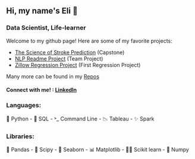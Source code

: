 ## Hi, my name's Eli 👋
### Data Scientist, Life-learner

Welcome to my github page! Here are some of my favorite projects:
- [The Science of Stroke Prediction](https://github.com/stroke-predictors/germain-capstone-stroke-prediction) (Capstone)
- [NLP Readme Project](https://github.com/CANDLES-NLP/readme-nlp-classification) (Team Project)
- [Zillow Regression Project](https://github.com/lopezelihezer/zillow_regression_project) (First Regression Project)


Many more can be found in my [Repos](https://github.com/lopezelihezer?tab=repositories)


#### Connect with me! : [LinkedIn](https://www.linkedin.com/in/lopezelihezer/)

### Languages: 
🐍 Python - 🥞 SQL - ˃_ Command Line - 📉 Tableau - ✨ Spark

### Libraries:
🐼 Pandas - 🧪 Scipy - 🌊 Seaborn - 📊 Matplotlib - 👩‍🔬 Scikit learn - 🔢 Numpy

 

